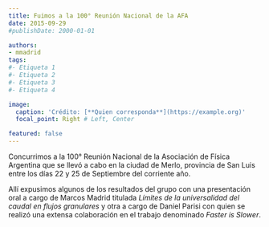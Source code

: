```yaml
---
title: Fuimos a la 100° Reunión Nacional de la AFA
date: 2015-09-29
#publishDate: 2000-01-01

authors:
- mmadrid
tags:
#- Etiqueta 1
#- Etiqueta 2
#- Etiqueta 3
#- Etiqueta 4

image:
  caption: 'Crédito: [**Quien corresponda**](https://example.org)'
  focal_point: Right # Left, Center

featured: false
---
```


Concurrimos a la 100° Reunión Nacional de la Asociación de Física Argentina que se llevó a cabo en
la ciudad de Merlo, provincia de San Luis entre los días 22 y 25 de Septiembre del corriente año.

<!--more-->

Allí expusimos algunos de los resultados del grupo con una presentación oral a cargo de Marcos
Madrid titulada *Límites de la universalidad del caudal en flujos granulares* y otra a cargo de
Daniel Parisi con quien se realizó una extensa colaboración en el trabajo denominado *Faster is
Slower*.
